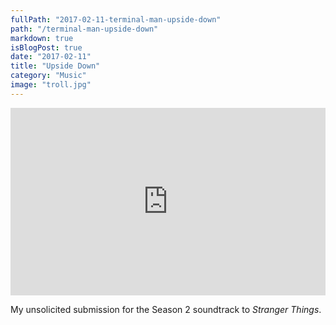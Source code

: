 ```yaml
---
fullPath: "2017-02-11-terminal-man-upside-down"
path: "/terminal-man-upside-down"
markdown: true
isBlogPost: true
date: "2017-02-11"
title: "Upside Down"
category: "Music"
image: "troll.jpg"
---
```


<iframe width="100%" height="300" scrolling="no" frameborder="no" src="https://w.soundcloud.com/player/?url=https%3A//api.soundcloud.com/tracks/306674034&amp;color=00cc11&amp;auto_play=false&amp;hide_related=false&amp;show_comments=true&amp;show_user=true&amp;show_reposts=false&amp;visual=true"></iframe>

My unsolicited submission for the Season 2 soundtrack to *Stranger Things*.